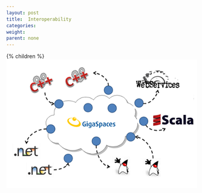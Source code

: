 ```yaml
---
layout: post
title:  Interoperability
categories:
weight:
parent: none
---
```


{% children %}
![interop.png](/attachment_files/interop.png)
